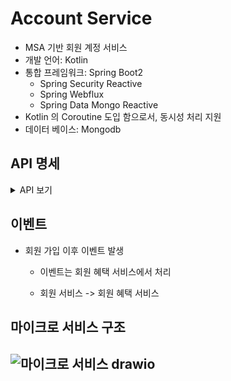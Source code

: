# Account Service
- MSA 기반 회원 계정 서비스
- 개발 언어: Kotlin
- 통합 프레임워크: Spring Boot2
  - Spring Security Reactive
  - Spring Webflux
  - Spring Data Mongo Reactive
- Kotlin 의 Coroutine 도입 함으로서, 동시성 처리 지원
- 데이터 베이스: Mongodb
## API 명세
<details>
  <summary>API 보기</summary>

<!-- Generator: Widdershins v4.0.1 -->

<h1 id="account-api">Account API v1.0.0-edge</h1>

> Scroll down for code samples, example requests and responses. Select a language for code samples from the tabs above or the mobile navigation menu.

Base URLs:

* <a href="{host}">{host}</a>

    * **host** -  Default: api.commerce.io

        * api.commerce.io

        * api.commerce.co.kr

# Authentication

- HTTP Authentication, scheme: bearer 

<h1 id="account-api-shippingaddress">ShippingAddress</h1>

## updateShippingAddress

<a id="opIdupdateShippingAddress"></a>

> Code samples

```http
PUT {host}/account/{customerId}/shipping-addresses/{shippingAddressId} HTTP/1.1

Content-Type: application/json

```

`PUT /account/{customerId}/shipping-addresses/{shippingAddressId}`

*배송지 수정*

배송지 수정

> Body parameter

```json
{
  "name": "string",
  "recipient": "string",
  "primaryPhoneNumber": "string",
  "secondaryPhoneNumber": "string",
  "zipCode": "string",
  "line1": "string",
  "line2": "string",
  "primary": true
}
```

<h3 id="updateshippingaddress-parameters">Parameters</h3>

|Name|In|Type|Required|Description|
|---|---|---|---|---|
|customerId|path|string(uuid)|true|계정 ID|
|shippingAddressId|path|string|true|배송지 ID|
|body|body|[ShippingAddressPayload](#schemashippingaddresspayload)|true|배송지 수정 request body|

<h3 id="updateshippingaddress-responses">Responses</h3>

|Status|Meaning|Description|Schema|
|---|---|---|---|
|204|[No Content](https://tools.ietf.org/html/rfc7231#section-6.3.5)|No Content|None|

<aside class="warning">
To perform this operation, you must be authenticated by means of one of the following methods:
aegis
</aside>

## deleteShippingAddress

<a id="opIddeleteShippingAddress"></a>

> Code samples

```http
DELETE {host}/account/{customerId}/shipping-addresses/{shippingAddressId} HTTP/1.1

```

`DELETE /account/{customerId}/shipping-addresses/{shippingAddressId}`

*배송지 삭제*

배송지 삭제

<h3 id="deleteshippingaddress-parameters">Parameters</h3>

|Name|In|Type|Required|Description|
|---|---|---|---|---|
|customerId|path|string(uuid)|true|계정 ID|
|shippingAddressId|path|string|true|배송지 ID|

<h3 id="deleteshippingaddress-responses">Responses</h3>

|Status|Meaning|Description|Schema|
|---|---|---|---|
|204|[No Content](https://tools.ietf.org/html/rfc7231#section-6.3.5)|No Content|None|

<aside class="warning">
To perform this operation, you must be authenticated by means of one of the following methods:
aegis
</aside>

## getShippingAddresses

<a id="opIdgetShippingAddresses"></a>

> Code samples

```http
GET {host}/account/{customerId}/shipping-addresses HTTP/1.1

Accept: application/json

```

`GET /account/{customerId}/shipping-addresses`

*배송지 목록*

배송지 목록

<h3 id="getshippingaddresses-parameters">Parameters</h3>

|Name|In|Type|Required|Description|
|---|---|---|---|---|
|customerId|path|string(uuid)|true|계정 ID|

> Example responses

> 200 Response

```json
[
  {
    "id": "string",
    "name": "string",
    "recipient": "string",
    "primaryPhoneNumber": "string",
    "secondaryPhoneNumber": "string",
    "zipCode": "string",
    "line1": "string",
    "line2": "string",
    "primary": true
  }
]
```

<h3 id="getshippingaddresses-responses">Responses</h3>

|Status|Meaning|Description|Schema|
|---|---|---|---|
|200|[OK](https://tools.ietf.org/html/rfc7231#section-6.3.1)|OK|Inline|

<h3 id="getshippingaddresses-responseschema">Response Schema</h3>

Status Code **200**

|Name|Type|Required|Restrictions|Description|
|---|---|---|---|---|
|*anonymous*|[[ShippingAddressView](#schemashippingaddressview)]|false|none|[배송지 조회 결과]|
|» id|string|true|none|배송지 ID|
|» name|string|false|none|배송지명|
|» recipient|string|true|none|수령인|
|» primaryPhoneNumber|string|true|none|수령인 연락처|
|» secondaryPhoneNumber|string|false|none|수령인 연락처2|
|» zipCode|string|true|none|우편 번호|
|» line1|string|true|none|배송지 주소|
|» line2|string|false|none|배송지 주소 상세|
|» primary|boolean|true|none|기본 주소지|

<aside class="warning">
To perform this operation, you must be authenticated by means of one of the following methods:
aegis
</aside>

## createShippingAddress

<a id="opIdcreateShippingAddress"></a>

> Code samples

```http
POST {host}/account/{customerId}/shipping-addresses HTTP/1.1

Content-Type: application/json

```

`POST /account/{customerId}/shipping-addresses`

*배송지 생성*

배송지 생성

> Body parameter

```json
{
  "name": "string",
  "recipient": "string",
  "primaryPhoneNumber": "string",
  "secondaryPhoneNumber": "string",
  "zipCode": "string",
  "line1": "string",
  "line2": "string",
  "primary": true
}
```

<h3 id="createshippingaddress-parameters">Parameters</h3>

|Name|In|Type|Required|Description|
|---|---|---|---|---|
|customerId|path|string(uuid)|true|계정 ID|
|body|body|[ShippingAddressPayload](#schemashippingaddresspayload)|true|배송지 생성 request body|

<h3 id="createshippingaddress-responses">Responses</h3>

|Status|Meaning|Description|Schema|
|---|---|---|---|
|201|[Created](https://tools.ietf.org/html/rfc7231#section-6.3.2)|Created|None|

<aside class="warning">
To perform this operation, you must be authenticated by means of one of the following methods:
aegis
</aside>

## getPrimaryShippingAddress

<a id="opIdgetPrimaryShippingAddress"></a>

> Code samples

```http
GET {host}/account/{customerId}/shipping-addresses/primary HTTP/1.1

Accept: application/json

```

`GET /account/{customerId}/shipping-addresses/primary`

*기본 배송지 조회*

기본 배송지 조회

<h3 id="getprimaryshippingaddress-parameters">Parameters</h3>

|Name|In|Type|Required|Description|
|---|---|---|---|---|
|customerId|path|string(uuid)|true|계정 ID|

> Example responses

> 200 Response

```json
{
  "id": "string",
  "name": "string",
  "recipient": "string",
  "primaryPhoneNumber": "string",
  "secondaryPhoneNumber": "string",
  "zipCode": "string",
  "line1": "string",
  "line2": "string",
  "primary": true
}
```

<h3 id="getprimaryshippingaddress-responses">Responses</h3>

|Status|Meaning|Description|Schema|
|---|---|---|---|
|200|[OK](https://tools.ietf.org/html/rfc7231#section-6.3.1)|OK|[ShippingAddressView](#schemashippingaddressview)|

<aside class="warning">
To perform this operation, you must be authenticated by means of one of the following methods:
aegis
</aside>

<h1 id="account-api-account">Account</h1>

## updateProfilePhoneNumber

<a id="opIdupdateProfilePhoneNumber"></a>

> Code samples

```http
PUT {host}/account/profile/{customerId}/phone-number HTTP/1.1

Content-Type: application/json

```

`PUT /account/profile/{customerId}/phone-number`

*마이페이지 휴대폰 번호 수정*

마이페이지 휴대폰 번호 수정

> Body parameter

```json
{
  "phoneNumber": "string"
}
```

<h3 id="updateprofilephonenumber-parameters">Parameters</h3>

|Name|In|Type|Required|Description|
|---|---|---|---|---|
|customerId|path|string(uuid)|true|고객 ID|
|body|body|[UpdatePhoneNumberPayload](#schemaupdatephonenumberpayload)|true|휴대폰 번호 수정 request body|

<h3 id="updateprofilephonenumber-responses">Responses</h3>

|Status|Meaning|Description|Schema|
|---|---|---|---|
|204|[No Content](https://tools.ietf.org/html/rfc7231#section-6.3.5)|No Content|None|

<aside class="warning">
To perform this operation, you must be authenticated by means of one of the following methods:
aegis
</aside>

## updateProfilePassword

<a id="opIdupdateProfilePassword"></a>

> Code samples

```http
PUT {host}/account/profile/{customerId}/password HTTP/1.1

Content-Type: application/json

```

`PUT /account/profile/{customerId}/password`

*마이페이지 비밀번호 재설정*

마이페이지 비밀번호 재설정

> Body parameter

```json
{
  "phoneNumber": "string",
  "password": "string"
}
```

<h3 id="updateprofilepassword-parameters">Parameters</h3>

|Name|In|Type|Required|Description|
|---|---|---|---|---|
|customerId|path|string(uuid)|true|고객 ID|
|body|body|[UpdatePasswordPayload](#schemaupdatepasswordpayload)|true|비밀번호 재설정 필드|

<h3 id="updateprofilepassword-responses">Responses</h3>

|Status|Meaning|Description|Schema|
|---|---|---|---|
|204|[No Content](https://tools.ietf.org/html/rfc7231#section-6.3.5)|No Content|None|

<aside class="warning">
To perform this operation, you must be authenticated by means of one of the following methods:
aegis
</aside>

## updateProfileName

<a id="opIdupdateProfileName"></a>

> Code samples

```http
PUT {host}/account/profile/{customerId}/name HTTP/1.1

Content-Type: application/json

```

`PUT /account/profile/{customerId}/name`

*마이페이지 이름 수정*

마이페이지 이름 수정

> Body parameter

```json
{
  "name": "string"
}
```

<h3 id="updateprofilename-parameters">Parameters</h3>

|Name|In|Type|Required|Description|
|---|---|---|---|---|
|customerId|path|string(uuid)|true|고객 ID|
|body|body|[UpdateNamePayload](#schemaupdatenamepayload)|true|이름 수정 필드 데이터|

<h3 id="updateprofilename-responses">Responses</h3>

|Status|Meaning|Description|Schema|
|---|---|---|---|
|204|[No Content](https://tools.ietf.org/html/rfc7231#section-6.3.5)|No Content|None|

<aside class="warning">
To perform this operation, you must be authenticated by means of one of the following methods:
aegis
</aside>

## updateProfileImage

<a id="opIdupdateProfileImage"></a>

> Code samples

```http
PUT {host}/account/profile/{customerId}/image HTTP/1.1

Content-Type: application/json

```

`PUT /account/profile/{customerId}/image`

*마이페이지 이미지 경로 수정*

마이페이지 이미지 경로 수정

> Body parameter

```json
{
  "image": "string"
}
```

<h3 id="updateprofileimage-parameters">Parameters</h3>

|Name|In|Type|Required|Description|
|---|---|---|---|---|
|customerId|path|string(uuid)|true|고객 ID|
|body|body|[UpdateProfileImagePayload](#schemaupdateprofileimagepayload)|true|이미지 경로|

<h3 id="updateprofileimage-responses">Responses</h3>

|Status|Meaning|Description|Schema|
|---|---|---|---|
|204|[No Content](https://tools.ietf.org/html/rfc7231#section-6.3.5)|No Content|None|

<aside class="warning">
To perform this operation, you must be authenticated by means of one of the following methods:
aegis
</aside>

## updateProfileEmail

<a id="opIdupdateProfileEmail"></a>

> Code samples

```http
PUT {host}/account/profile/{customerId}/email HTTP/1.1

Content-Type: application/json

```

`PUT /account/profile/{customerId}/email`

*마이페이지 이메일 수정*

마이페이지 이메일 수정

> Body parameter

```json
{
  "email": "string"
}
```

<h3 id="updateprofileemail-parameters">Parameters</h3>

|Name|In|Type|Required|Description|
|---|---|---|---|---|
|customerId|path|string(uuid)|true|고객 ID|
|body|body|[UpdateEmailPayload](#schemaupdateemailpayload)|true|이메일 수정 request body|

<h3 id="updateprofileemail-responses">Responses</h3>

|Status|Meaning|Description|Schema|
|---|---|---|---|
|204|[No Content](https://tools.ietf.org/html/rfc7231#section-6.3.5)|No Content|None|

<aside class="warning">
To perform this operation, you must be authenticated by means of one of the following methods:
aegis
</aside>

## updateProfileBirthday

<a id="opIdupdateProfileBirthday"></a>

> Code samples

```http
PUT {host}/account/profile/{customerId}/birthday HTTP/1.1

Content-Type: application/json

```

`PUT /account/profile/{customerId}/birthday`

*마이페이지 생일 수정*

마이페이지 생일 수정

> Body parameter

```json
{
  "birthday": "string"
}
```

<h3 id="updateprofilebirthday-parameters">Parameters</h3>

|Name|In|Type|Required|Description|
|---|---|---|---|---|
|customerId|path|string(uuid)|true|고객 ID|
|body|body|[UpdateBirthdayPayload](#schemaupdatebirthdaypayload)|true|생일 수정 필드 데이터|

<h3 id="updateprofilebirthday-responses">Responses</h3>

|Status|Meaning|Description|Schema|
|---|---|---|---|
|204|[No Content](https://tools.ietf.org/html/rfc7231#section-6.3.5)|No Content|None|

<aside class="warning">
To perform this operation, you must be authenticated by means of one of the following methods:
aegis
</aside>

## updateProfileAgreement

<a id="opIdupdateProfileAgreement"></a>

> Code samples

```http
PUT {host}/account/profile/{customerId}/agreement HTTP/1.1

Content-Type: application/json

```

`PUT /account/profile/{customerId}/agreement`

*마이페이지 마케팅 동의 항목 수정*

마이페이지 마케팅 동의 항목 수정

> Body parameter

```json
{
  "type": "email",
  "active": true
}
```

<h3 id="updateprofileagreement-parameters">Parameters</h3>

|Name|In|Type|Required|Description|
|---|---|---|---|---|
|customerId|path|string(uuid)|true|고객 ID|
|body|body|[UpdateAgreementPayload](#schemaupdateagreementpayload)|true|동의 항목 필드|

<h3 id="updateprofileagreement-responses">Responses</h3>

|Status|Meaning|Description|Schema|
|---|---|---|---|
|204|[No Content](https://tools.ietf.org/html/rfc7231#section-6.3.5)|No Content|None|

<aside class="warning">
To perform this operation, you must be authenticated by means of one of the following methods:
aegis
</aside>

## legacyActivation

<a id="opIdlegacyActivation"></a>

> Code samples

```http
PUT {host}/account/legacy/activation/{customerId} HTTP/1.1

Content-Type: application/json

```

`PUT /account/legacy/activation/{customerId}`

*v1 회원 계정 로그인 이후 프로필 업데이트*

v1 회원 계정 로그인 이후 프로필 업데이트

> Body parameter

```json
{
  "email": "string",
  "name": "string",
  "phoneNumber": "string",
  "password": "string",
  "agreement": {
    "email": true,
    "sms": true,
    "serviceTerm": true,
    "privacyTerm": true
  }
}
```

<h3 id="legacyactivation-parameters">Parameters</h3>

|Name|In|Type|Required|Description|
|---|---|---|---|---|
|customerId|path|string(uuid)|true|회원 고유 번호|
|body|body|[LegacyActivateProfilePayload](#schemalegacyactivateprofilepayload)|true|프로필 업데이트 필드|

<h3 id="legacyactivation-responses">Responses</h3>

|Status|Meaning|Description|Schema|
|---|---|---|---|
|204|[No Content](https://tools.ietf.org/html/rfc7231#section-6.3.5)|No Content|None|

<aside class="warning">
To perform this operation, you must be authenticated by means of one of the following methods:
aegis
</aside>

## activation

<a id="opIdactivation"></a>

> Code samples

```http
PUT {host}/account/activation/{customerId} HTTP/1.1

Content-Type: application/json

```

`PUT /account/activation/{customerId}`

*로그인 이후 프로필 업데이트*

로그인 이후 프로필 업데이트

> Body parameter

```json
{
  "email": "string",
  "name": "string",
  "phoneNumber": "string",
  "agreement": {
    "email": true,
    "sms": true,
    "serviceTerm": true,
    "privacyTerm": true
  }
}
```

<h3 id="activation-parameters">Parameters</h3>

|Name|In|Type|Required|Description|
|---|---|---|---|---|
|customerId|path|string(uuid)|true|계정 ID|
|body|body|[ActivateProfilePayload](#schemaactivateprofilepayload)|true|프로필 업데이트 request body|

<h3 id="activation-responses">Responses</h3>

|Status|Meaning|Description|Schema|
|---|---|---|---|
|204|[No Content](https://tools.ietf.org/html/rfc7231#section-6.3.5)|No Content|None|

<aside class="warning">
To perform this operation, you must be authenticated by means of one of the following methods:
aegis
</aside>

## validation

<a id="opIdvalidation"></a>

> Code samples

```http
POST {host}/account/validation HTTP/1.1

Content-Type: application/json

```

`POST /account/validation`

*회원 정보 유효성 검사*

회원 정보 유효성 검사

> Body parameter

```json
{
  "email": "string",
  "password": "string",
  "name": "string",
  "phoneNumber": "string",
  "agreement": {
    "serviceTerm": true,
    "privacyTerm": true
  }
}
```

<h3 id="validation-parameters">Parameters</h3>

|Name|In|Type|Required|Description|
|---|---|---|---|---|
|body|body|[AccountValidationPayload](#schemaaccountvalidationpayload)|true|질의 필드|

<h3 id="validation-responses">Responses</h3>

|Status|Meaning|Description|Schema|
|---|---|---|---|
|204|[No Content](https://tools.ietf.org/html/rfc7231#section-6.3.5)|No Content|None|

<aside class="success">
This operation does not require authentication
</aside>

## updatePasswordVerify

<a id="opIdupdatePasswordVerify"></a>

> Code samples

```http
POST {host}/account/update-password/verify/sms HTTP/1.1

Content-Type: application/json
Accept: application/json

```

`POST /account/update-password/verify/sms`

*마이페이지 비밀번호 재설정 휴대폰 번호 인증*

마이페이지 비밀번호 재설정 휴대폰 번호 인증

> Body parameter

```json
{
  "key": "string",
  "code": "string"
}
```

<h3 id="updatepasswordverify-parameters">Parameters</h3>

|Name|In|Type|Required|Description|
|---|---|---|---|---|
|body|body|[VerificationPayload](#schemaverificationpayload)|true|인증 필드 데이터|

> Example responses

> 201 Response

```json
{
  "expiredIn": 0,
  "expiredAt": 0
}
```

<h3 id="updatepasswordverify-responses">Responses</h3>

|Status|Meaning|Description|Schema|
|---|---|---|---|
|201|[Created](https://tools.ietf.org/html/rfc7231#section-6.3.2)|Created|[VerificationView](#schemaverificationview)|
|204|[No Content](https://tools.ietf.org/html/rfc7231#section-6.3.5)|No Content|Inline|

<h3 id="updatepasswordverify-responseschema">Response Schema</h3>

<aside class="warning">
To perform this operation, you must be authenticated by means of one of the following methods:
aegis
</aside>

## resetPasswordVerify

<a id="opIdresetPasswordVerify"></a>

> Code samples

```http
POST {host}/account/reset-password/verify/email HTTP/1.1

Content-Type: application/json
Accept: application/json

```

`POST /account/reset-password/verify/email`

*비밀번호 초기화 이메일 인증*

비밀번호 초기화 이메일 인증

> Body parameter

```json
{
  "key": "string",
  "code": "string"
}
```

<h3 id="resetpasswordverify-parameters">Parameters</h3>

|Name|In|Type|Required|Description|
|---|---|---|---|---|
|body|body|[VerificationPayload](#schemaverificationpayload)|true|인증 필드 데이터|

> Example responses

> 201 Response

```json
{
  "expiredIn": 0,
  "expiredAt": 0
}
```

<h3 id="resetpasswordverify-responses">Responses</h3>

|Status|Meaning|Description|Schema|
|---|---|---|---|
|201|[Created](https://tools.ietf.org/html/rfc7231#section-6.3.2)|Created|[VerificationView](#schemaverificationview)|
|204|[No Content](https://tools.ietf.org/html/rfc7231#section-6.3.5)|No Content|Inline|

<h3 id="resetpasswordverify-responseschema">Response Schema</h3>

<aside class="success">
This operation does not require authentication
</aside>

## resetPassword

<a id="opIdresetPassword"></a>

> Code samples

```http
POST {host}/account/reset-password HTTP/1.1

Content-Type: application/json

```

`POST /account/reset-password`

*비밀번호 초기화*

비밀번호 초기화

> Body parameter

```json
{
  "email": "string",
  "password": "string"
}
```

<h3 id="resetpassword-parameters">Parameters</h3>

|Name|In|Type|Required|Description|
|---|---|---|---|---|
|body|body|[ResetPasswordPayload](#schemaresetpasswordpayload)|true|비밀번호 초기화 필드 데이터|

<h3 id="resetpassword-responses">Responses</h3>

|Status|Meaning|Description|Schema|
|---|---|---|---|
|204|[No Content](https://tools.ietf.org/html/rfc7231#section-6.3.5)|No Content|None|

<aside class="success">
This operation does not require authentication
</aside>

## registerVerify

<a id="opIdregisterVerify"></a>

> Code samples

```http
POST {host}/account/register/verify/{type} HTTP/1.1

Content-Type: application/json
Accept: application/json

```

`POST /account/register/verify/{type}`

*회원 가입시 이메일/sms 인증*

회원 가입시 이메일/sms 인증

> Body parameter

```json
{
  "key": "string",
  "code": "string"
}
```

<h3 id="registerverify-parameters">Parameters</h3>

|Name|In|Type|Required|Description|
|---|---|---|---|---|
|type|path|string|true|인증 수단 (email/sms)|
|body|body|[VerificationPayload](#schemaverificationpayload)|true|인증 필드 데이터|

> Example responses

> 201 Response

```json
{
  "expiredIn": 0,
  "expiredAt": 0
}
```

<h3 id="registerverify-responses">Responses</h3>

|Status|Meaning|Description|Schema|
|---|---|---|---|
|201|[Created](https://tools.ietf.org/html/rfc7231#section-6.3.2)|Created|[VerificationView](#schemaverificationview)|
|204|[No Content](https://tools.ietf.org/html/rfc7231#section-6.3.5)|No Content|Inline|

<h3 id="registerverify-responseschema">Response Schema</h3>

<aside class="success">
This operation does not require authentication
</aside>

## register

<a id="opIdregister"></a>

> Code samples

```http
POST {host}/account/register HTTP/1.1

Content-Type: application/json

```

`POST /account/register`

*이메일 회원 가입*

이메일 회원 가입

> Body parameter

```json
{
  "email": "string",
  "password": "string",
  "name": "string",
  "phoneNumber": "string",
  "agreement": {
    "email": true,
    "sms": true,
    "serviceTerm": true,
    "privacyTerm": true
  }
}
```

<h3 id="register-parameters">Parameters</h3>

|Name|In|Type|Required|Description|
|---|---|---|---|---|
|body|body|[RegisterPayload](#schemaregisterpayload)|true|회원가입 필드 데이터|

<h3 id="register-responses">Responses</h3>

|Status|Meaning|Description|Schema|
|---|---|---|---|
|201|[Created](https://tools.ietf.org/html/rfc7231#section-6.3.2)|Created|None|

<aside class="success">
This operation does not require authentication
</aside>

## profileVerify

<a id="opIdprofileVerify"></a>

> Code samples

```http
POST {host}/account/profile/verify/{type} HTTP/1.1

Content-Type: application/json
Accept: application/json

```

`POST /account/profile/verify/{type}`

*마이페이지 수정 이메일/휴대폰 번호 인증*

마이페이지 수정 이메일/휴대폰 번호 인증

> Body parameter

```json
{
  "key": "string",
  "code": "string"
}
```

<h3 id="profileverify-parameters">Parameters</h3>

|Name|In|Type|Required|Description|
|---|---|---|---|---|
|type|path|string|true|인증 수단 (email/sms)|
|body|body|[VerificationPayload](#schemaverificationpayload)|true|인증 필드 데이터|

> Example responses

> 201 Response

```json
{
  "expiredIn": 0,
  "expiredAt": 0
}
```

<h3 id="profileverify-responses">Responses</h3>

|Status|Meaning|Description|Schema|
|---|---|---|---|
|201|[Created](https://tools.ietf.org/html/rfc7231#section-6.3.2)|Created|[VerificationView](#schemaverificationview)|
|204|[No Content](https://tools.ietf.org/html/rfc7231#section-6.3.5)|No Content|Inline|

<h3 id="profileverify-responseschema">Response Schema</h3>

<aside class="warning">
To perform this operation, you must be authenticated by means of one of the following methods:
aegis
</aside>

## legacyLogin

<a id="opIdlegacyLogin"></a>

> Code samples

```http
POST {host}/account/legacy/migrate HTTP/1.1

Content-Type: application/json

```

`POST /account/legacy/migrate`

*v1 회원 계정 이관*

v1 회원 계정 이관
 400 에러는 클라이언트에서 별도 처리하지 않는다.

> Body parameter

```json
{
  "email": "string",
  "password": "string"
}
```

<h3 id="legacylogin-parameters">Parameters</h3>

|Name|In|Type|Required|Description|
|---|---|---|---|---|
|body|body|[LegacyAccountLoginPayload](#schemalegacyaccountloginpayload)|true|v1 계정 로그인 요청 정보|

<h3 id="legacylogin-responses">Responses</h3>

|Status|Meaning|Description|Schema|
|---|---|---|---|
|204|[No Content](https://tools.ietf.org/html/rfc7231#section-6.3.5)|No Content|None|

<aside class="success">
This operation does not require authentication
</aside>

## activationVerify

<a id="opIdactivationVerify"></a>

> Code samples

```http
POST {host}/account/activation/verify/{type} HTTP/1.1

Content-Type: application/json
Accept: application/json

```

`POST /account/activation/verify/{type}`

*로그인 이후 프로필 업데이트 이메일/휴대폰 번호 인증*

로그인 이후 프로필 업데이트 이메일/SMS 번호 인증

> Body parameter

```json
{
  "key": "string",
  "code": "string"
}
```

<h3 id="activationverify-parameters">Parameters</h3>

|Name|In|Type|Required|Description|
|---|---|---|---|---|
|type|path|string|true|인증 수단 (email/sms)|
|body|body|[VerificationPayload](#schemaverificationpayload)|true|인증 필드 데이터|

> Example responses

> 201 Response

```json
{
  "expiredIn": 0,
  "expiredAt": 0
}
```

<h3 id="activationverify-responses">Responses</h3>

|Status|Meaning|Description|Schema|
|---|---|---|---|
|201|[Created](https://tools.ietf.org/html/rfc7231#section-6.3.2)|Created|[VerificationView](#schemaverificationview)|
|204|[No Content](https://tools.ietf.org/html/rfc7231#section-6.3.5)|No Content|Inline|

<h3 id="activationverify-responseschema">Response Schema</h3>

<aside class="warning">
To perform this operation, you must be authenticated by means of one of the following methods:
aegis
</aside>

## profile

<a id="opIdprofile"></a>

> Code samples

```http
GET {host}/account/profile/{customerId} HTTP/1.1

Accept: application/json

```

`GET /account/profile/{customerId}`

*프로필 조회*

프로필 조회

<h3 id="profile-parameters">Parameters</h3>

|Name|In|Type|Required|Description|
|---|---|---|---|---|
|customerId|path|string(uuid)|true|고객 번호|

> Example responses

> 200 Response

```json
{
  "email": "string",
  "name": "string",
  "phoneNumber": "string",
  "birthday": "2019-08-24",
  "smsAgreed": true,
  "emailAgreed": true,
  "agreement": {
    "sms": true,
    "email": true
  },
  "identityProviders": [
    "naver"
  ],
  "shippingAddresses": [
    {
      "id": "string",
      "name": "string",
      "recipient": "string",
      "primaryPhoneNumber": "string",
      "secondaryPhoneNumber": "string",
      "zipCode": "string",
      "line1": "string",
      "line2": "string",
      "primary": true
    }
  ]
}
```

<h3 id="profile-responses">Responses</h3>

|Status|Meaning|Description|Schema|
|---|---|---|---|
|200|[OK](https://tools.ietf.org/html/rfc7231#section-6.3.1)|OK|[ProfileView](#schemaprofileview)|

<aside class="warning">
To perform this operation, you must be authenticated by means of one of the following methods:
aegis
</aside>

<h1 id="account-api-admin">Admin</h1>

## disableAccount

<a id="opIddisableAccount"></a>

> Code samples

```http
POST {host}/admin/account/{customerId}/disable HTTP/1.1

```

`POST /admin/account/{customerId}/disable`

*관리자 권한 회원 비활성화*

관리자 권한 회원 비활성화

<h3 id="disableaccount-parameters">Parameters</h3>

|Name|In|Type|Required|Description|
|---|---|---|---|---|
|customerId|path|string|true|none|

<h3 id="disableaccount-responses">Responses</h3>

|Status|Meaning|Description|Schema|
|---|---|---|---|
|204|[No Content](https://tools.ietf.org/html/rfc7231#section-6.3.5)|No Content|None|

<aside class="warning">
To perform this operation, you must be authenticated by means of one of the following methods:
aegis
</aside>

## searchProfiles

<a id="opIdsearchProfiles"></a>

> Code samples

```http
GET {host}/admin/account/profiles/search?query=string HTTP/1.1

Accept: application/json

```

`GET /admin/account/profiles/search`

*관리자 프로필 통합 검색*

주어진 키워드로 프로필을 검색합니다.

<h3 id="searchprofiles-parameters">Parameters</h3>

|Name|In|Type|Required|Description|
|---|---|---|---|---|
|query|query|string|true|none|
|page|query|integer(int32)|false|none|

> Example responses

> 200 Response

```json
[
  {
    "id": "string",
    "customerId": "string",
    "enabled": true,
    "email": "string",
    "emailVerified": true,
    "name": "string",
    "phoneNumber": "string",
    "phoneNumberVerified": true,
    "identityProviders": [
      "naver"
    ],
    "birthday": "2019-08-24",
    "agreement": {
      "email": true,
      "sms": true,
      "serviceTerm": true,
      "privacyTerm": true
    },
    "orderCount": 0,
    "createdAt": "2019-08-24T14:15:22Z",
    "updatedAt": "2019-08-24T14:15:22Z"
  }
]
```

<h3 id="searchprofiles-responses">Responses</h3>

|Status|Meaning|Description|Schema|
|---|---|---|---|
|200|[OK](https://tools.ietf.org/html/rfc7231#section-6.3.1)|OK|Inline|

<h3 id="searchprofiles-responseschema">Response Schema</h3>

Status Code **200**

|Name|Type|Required|Restrictions|Description|
|---|---|---|---|---|
|*anonymous*|[[Profile](#schemaprofile)]|false|none|[회원 프로필]|
|» id|string|false|none|프로필 ID|
|» customerId|string|true|none|고객 ID|
|» enabled|boolean|true|none|활성화 여부|
|» email|string|true|none|이메일|
|» emailVerified|boolean|true|none|이메일 인증 여부|
|» name|string|true|none|이름|
|» phoneNumber|string|true|none|휴대폰 번호|
|» phoneNumberVerified|boolean|true|none|휴대폰 번호 인증여부|
|» identityProviders|[string]|false|none|소셜 연동 리스트|
|» birthday|string(date)|false|none|생년 월일|
|» agreement|[Agreement](#schemaagreement)|true|none|동의 항목|
|»» email|boolean|true|none|이메일 수신 동의|
|»» sms|boolean|true|none|sms 수신 동의|
|»» serviceTerm|boolean|true|none|서비스 이용 약관 동의|
|»» privacyTerm|boolean|true|none|개인정보 수집 및 동의|
|» orderCount|integer(int32)|true|none|마감일 기준 주문 건수|
|» createdAt|string(date-time)|false|none|프로필 생성일|
|» updatedAt|string(date-time)|false|none|프로필 수정일|

<aside class="warning">
To perform this operation, you must be authenticated by means of one of the following methods:
aegis
</aside>

## allFilteredProfiles

<a id="opIdallFilteredProfiles"></a>

> Code samples

```http
GET {host}/admin/account/profiles HTTP/1.1

Accept: application/json

```

`GET /admin/account/profiles`

*관리자 전체 프로필 조회*

필터 기반 프로필 리스트을 조회합니다.

<h3 id="allfilteredprofiles-parameters">Parameters</h3>

|Name|In|Type|Required|Description|
|---|---|---|---|---|
|createdAtRange|query|array[string]|false|회원 생성일 기간|
|identityProviders|query|array[string]|false|소셜 리스트|
|agreement.email|query|boolean|false|이메일 수신 동의|
|agreement.sms|query|boolean|false|SMS 수신 동의|
|enabled|query|boolean|false|계정 활성화 여부|
|page|query|integer(int32)|false|none|

#### Enumerated Values

|Parameter|Value|
|---|---|
|identityProviders|naver|
|identityProviders|kakao|
|identityProviders|facebook|

> Example responses

> 200 Response

```json
{
  "content": [
    {
      "id": "string",
      "customerId": "string",
      "enabled": true,
      "email": "string",
      "emailVerified": true,
      "name": "string",
      "phoneNumber": "string",
      "phoneNumberVerified": true,
      "identityProviders": [
        "naver"
      ],
      "birthday": "2019-08-24",
      "agreement": {
        "email": true,
        "sms": true,
        "serviceTerm": true,
        "privacyTerm": true
      },
      "orderCount": 0,
      "createdAt": "2019-08-24T14:15:22Z",
      "updatedAt": "2019-08-24T14:15:22Z"
    }
  ],
  "page": {
    "totalPages": 0,
    "totalElements": 0,
    "last": true,
    "size": 0,
    "number": 0,
    "first": true
  }
}
```

<h3 id="allfilteredprofiles-responses">Responses</h3>

|Status|Meaning|Description|Schema|
|---|---|---|---|
|200|[OK](https://tools.ietf.org/html/rfc7231#section-6.3.1)|OK|[PagedViewProfile](#schemapagedviewprofile)|

<aside class="warning">
To perform this operation, you must be authenticated by means of one of the following methods:
aegis
</aside>

# Schemas

<h2 id="tocS_ShippingAddressPayload">ShippingAddressPayload</h2>
<!-- backwards compatibility -->
<a id="schemashippingaddresspayload"></a>
<a id="schema_ShippingAddressPayload"></a>
<a id="tocSshippingaddresspayload"></a>
<a id="tocsshippingaddresspayload"></a>

```json
{
  "name": "string",
  "recipient": "string",
  "primaryPhoneNumber": "string",
  "secondaryPhoneNumber": "string",
  "zipCode": "string",
  "line1": "string",
  "line2": "string",
  "primary": true
}

```

배송지 추가/수정

### Properties

|Name|Type|Required|Restrictions|Description|
|---|---|---|---|---|
|name|string|false|none|배송지명|
|recipient|string|true|none|수령인|
|primaryPhoneNumber|string|true|none|휴대폰 번호|
|secondaryPhoneNumber|string|false|none|연락처|
|zipCode|string|true|none|우편 번호|
|line1|string|true|none|배송지 주소|
|line2|string|false|none|배송지 주소 상세|
|primary|boolean|true|none|기본 주소지|

<h2 id="tocS_UpdatePhoneNumberPayload">UpdatePhoneNumberPayload</h2>
<!-- backwards compatibility -->
<a id="schemaupdatephonenumberpayload"></a>
<a id="schema_UpdatePhoneNumberPayload"></a>
<a id="tocSupdatephonenumberpayload"></a>
<a id="tocsupdatephonenumberpayload"></a>

```json
{
  "phoneNumber": "string"
}

```

휴대폰 번호 수정

### Properties

|Name|Type|Required|Restrictions|Description|
|---|---|---|---|---|
|phoneNumber|string|true|none|휴대폰 번호|

<h2 id="tocS_UpdatePasswordPayload">UpdatePasswordPayload</h2>
<!-- backwards compatibility -->
<a id="schemaupdatepasswordpayload"></a>
<a id="schema_UpdatePasswordPayload"></a>
<a id="tocSupdatepasswordpayload"></a>
<a id="tocsupdatepasswordpayload"></a>

```json
{
  "phoneNumber": "string",
  "password": "string"
}

```

비밀번호 재설정

### Properties

|Name|Type|Required|Restrictions|Description|
|---|---|---|---|---|
|phoneNumber|string|true|none|휴대폰 번호|
|password|string|true|none|비밀번호|

<h2 id="tocS_UpdateNamePayload">UpdateNamePayload</h2>
<!-- backwards compatibility -->
<a id="schemaupdatenamepayload"></a>
<a id="schema_UpdateNamePayload"></a>
<a id="tocSupdatenamepayload"></a>
<a id="tocsupdatenamepayload"></a>

```json
{
  "name": "string"
}

```

이름 수정

### Properties

|Name|Type|Required|Restrictions|Description|
|---|---|---|---|---|
|name|string|true|none|이름|

<h2 id="tocS_UpdateProfileImagePayload">UpdateProfileImagePayload</h2>
<!-- backwards compatibility -->
<a id="schemaupdateprofileimagepayload"></a>
<a id="schema_UpdateProfileImagePayload"></a>
<a id="tocSupdateprofileimagepayload"></a>
<a id="tocsupdateprofileimagepayload"></a>

```json
{
  "image": "string"
}

```

프로필 이미지 Bucket 경로 수정

### Properties

|Name|Type|Required|Restrictions|Description|
|---|---|---|---|---|
|image|string|true|none|프로필 이미지 Bucket 경로|

<h2 id="tocS_UpdateEmailPayload">UpdateEmailPayload</h2>
<!-- backwards compatibility -->
<a id="schemaupdateemailpayload"></a>
<a id="schema_UpdateEmailPayload"></a>
<a id="tocSupdateemailpayload"></a>
<a id="tocsupdateemailpayload"></a>

```json
{
  "email": "string"
}

```

이메일 수정

### Properties

|Name|Type|Required|Restrictions|Description|
|---|---|---|---|---|
|email|string|true|none|이메일|

<h2 id="tocS_UpdateBirthdayPayload">UpdateBirthdayPayload</h2>
<!-- backwards compatibility -->
<a id="schemaupdatebirthdaypayload"></a>
<a id="schema_UpdateBirthdayPayload"></a>
<a id="tocSupdatebirthdaypayload"></a>
<a id="tocsupdatebirthdaypayload"></a>

```json
{
  "birthday": "string"
}

```

생일 수정

### Properties

|Name|Type|Required|Restrictions|Description|
|---|---|---|---|---|
|birthday|string|true|none|생년월일|

<h2 id="tocS_UpdateAgreementPayload">UpdateAgreementPayload</h2>
<!-- backwards compatibility -->
<a id="schemaupdateagreementpayload"></a>
<a id="schema_UpdateAgreementPayload"></a>
<a id="tocSupdateagreementpayload"></a>
<a id="tocsupdateagreementpayload"></a>

```json
{
  "type": "email",
  "active": true
}

```

동의 항목 수정 필드 데이터

### Properties

|Name|Type|Required|Restrictions|Description|
|---|---|---|---|---|
|type|string|true|none|동의 항목 구분|
|active|boolean|true|none|활성화 여부|

#### Enumerated Values

|Property|Value|
|---|---|
|type|email|
|type|sms|

<h2 id="tocS_AgreementPayload">AgreementPayload</h2>
<!-- backwards compatibility -->
<a id="schemaagreementpayload"></a>
<a id="schema_AgreementPayload"></a>
<a id="tocSagreementpayload"></a>
<a id="tocsagreementpayload"></a>

```json
{
  "email": true,
  "sms": true,
  "serviceTerm": true,
  "privacyTerm": true
}

```

회원 가입, 로그인 이후 프로필 업데이트 동의 항목

### Properties

|Name|Type|Required|Restrictions|Description|
|---|---|---|---|---|
|email|boolean|true|none|이메일 수신 동의|
|sms|boolean|true|none|sms 수신 동의|
|serviceTerm|boolean|true|none|서비스 이용 약관 동의|
|privacyTerm|boolean|true|none|개인정보 수집 및 동의|

<h2 id="tocS_LegacyActivateProfilePayload">LegacyActivateProfilePayload</h2>
<!-- backwards compatibility -->
<a id="schemalegacyactivateprofilepayload"></a>
<a id="schema_LegacyActivateProfilePayload"></a>
<a id="tocSlegacyactivateprofilepayload"></a>
<a id="tocslegacyactivateprofilepayload"></a>

```json
{
  "email": "string",
  "name": "string",
  "phoneNumber": "string",
  "password": "string",
  "agreement": {
    "email": true,
    "sms": true,
    "serviceTerm": true,
    "privacyTerm": true
  }
}

```

v1 회원 계정 로그인 이후 프로필 업데이트

### Properties

|Name|Type|Required|Restrictions|Description|
|---|---|---|---|---|
|email|string|true|none|이메일|
|name|string|true|none|이름|
|phoneNumber|string|true|none|휴대폰 번호|
|password|string|true|none|비밀 번호|
|agreement|[AgreementPayload](#schemaagreementpayload)|true|none|회원 가입, 로그인 이후 프로필 업데이트 동의 항목|

<h2 id="tocS_ActivateProfilePayload">ActivateProfilePayload</h2>
<!-- backwards compatibility -->
<a id="schemaactivateprofilepayload"></a>
<a id="schema_ActivateProfilePayload"></a>
<a id="tocSactivateprofilepayload"></a>
<a id="tocsactivateprofilepayload"></a>

```json
{
  "email": "string",
  "name": "string",
  "phoneNumber": "string",
  "agreement": {
    "email": true,
    "sms": true,
    "serviceTerm": true,
    "privacyTerm": true
  }
}

```

로그인 이후 프로필 업데이트

### Properties

|Name|Type|Required|Restrictions|Description|
|---|---|---|---|---|
|email|string|true|none|이메일|
|name|string|true|none|이름|
|phoneNumber|string|true|none|휴대폰 번호|
|agreement|[AgreementPayload](#schemaagreementpayload)|true|none|회원 가입, 로그인 이후 프로필 업데이트 동의 항목|

<h2 id="tocS_AccountValidationPayload">AccountValidationPayload</h2>
<!-- backwards compatibility -->
<a id="schemaaccountvalidationpayload"></a>
<a id="schema_AccountValidationPayload"></a>
<a id="tocSaccountvalidationpayload"></a>
<a id="tocsaccountvalidationpayload"></a>

```json
{
  "email": "string",
  "password": "string",
  "name": "string",
  "phoneNumber": "string",
  "agreement": {
    "serviceTerm": true,
    "privacyTerm": true
  }
}

```

회원 정보 유효성 질의 필드

### Properties

|Name|Type|Required|Restrictions|Description|
|---|---|---|---|---|
|email|string|false|none|이메일|
|password|string|false|none|패스워드|
|name|string|false|none|이름|
|phoneNumber|string|false|none|휴대폰 번호|
|agreement|[AgreementValidationPayload](#schemaagreementvalidationpayload)|false|none|회원 가입, 로그인 이후 프로필 업데이트 동의 항목|

<h2 id="tocS_AgreementValidationPayload">AgreementValidationPayload</h2>
<!-- backwards compatibility -->
<a id="schemaagreementvalidationpayload"></a>
<a id="schema_AgreementValidationPayload"></a>
<a id="tocSagreementvalidationpayload"></a>
<a id="tocsagreementvalidationpayload"></a>

```json
{
  "serviceTerm": true,
  "privacyTerm": true
}

```

회원 가입, 로그인 이후 프로필 업데이트 동의 항목

### Properties

|Name|Type|Required|Restrictions|Description|
|---|---|---|---|---|
|serviceTerm|boolean|false|none|서비스 이용 약관 동의|
|privacyTerm|boolean|false|none|개인정보 수집 및 동의|

<h2 id="tocS_VerificationView">VerificationView</h2>
<!-- backwards compatibility -->
<a id="schemaverificationview"></a>
<a id="schema_VerificationView"></a>
<a id="tocSverificationview"></a>
<a id="tocsverificationview"></a>

```json
{
  "expiredIn": 0,
  "expiredAt": 0
}

```

인증 요청 결과

### Properties

|Name|Type|Required|Restrictions|Description|
|---|---|---|---|---|
|expiredIn|integer(int32)|true|none|유효 시간(s)|
|expiredAt|integer(int64)|true|none|만료 시간 timestamp|

<h2 id="tocS_VerificationPayload">VerificationPayload</h2>
<!-- backwards compatibility -->
<a id="schemaverificationpayload"></a>
<a id="schema_VerificationPayload"></a>
<a id="tocSverificationpayload"></a>
<a id="tocsverificationpayload"></a>

```json
{
  "key": "string",
  "code": "string"
}

```

인증 요청/검증

### Properties

|Name|Type|Required|Restrictions|Description|
|---|---|---|---|---|
|key|string|true|none|인증 수단 (이메일/sms)|
|code|string|false|none|인증 코드|

<h2 id="tocS_ResetPasswordPayload">ResetPasswordPayload</h2>
<!-- backwards compatibility -->
<a id="schemaresetpasswordpayload"></a>
<a id="schema_ResetPasswordPayload"></a>
<a id="tocSresetpasswordpayload"></a>
<a id="tocsresetpasswordpayload"></a>

```json
{
  "email": "string",
  "password": "string"
}

```

비밀번호 초기화

### Properties

|Name|Type|Required|Restrictions|Description|
|---|---|---|---|---|
|email|string|true|none|이메일|
|password|string|true|none|비밀번호|

<h2 id="tocS_RegisterPayload">RegisterPayload</h2>
<!-- backwards compatibility -->
<a id="schemaregisterpayload"></a>
<a id="schema_RegisterPayload"></a>
<a id="tocSregisterpayload"></a>
<a id="tocsregisterpayload"></a>

```json
{
  "email": "string",
  "password": "string",
  "name": "string",
  "phoneNumber": "string",
  "agreement": {
    "email": true,
    "sms": true,
    "serviceTerm": true,
    "privacyTerm": true
  }
}

```

회원 가입

### Properties

|Name|Type|Required|Restrictions|Description|
|---|---|---|---|---|
|email|string|true|none|이메일|
|password|string|true|none|패스워드|
|name|string|true|none|이름|
|phoneNumber|string|true|none|휴대폰 번호|
|agreement|[AgreementPayload](#schemaagreementpayload)|true|none|회원 가입, 로그인 이후 프로필 업데이트 동의 항목|

<h2 id="tocS_LegacyAccountLoginPayload">LegacyAccountLoginPayload</h2>
<!-- backwards compatibility -->
<a id="schemalegacyaccountloginpayload"></a>
<a id="schema_LegacyAccountLoginPayload"></a>
<a id="tocSlegacyaccountloginpayload"></a>
<a id="tocslegacyaccountloginpayload"></a>

```json
{
  "email": "string",
  "password": "string"
}

```

v1 계정 로그인

### Properties

|Name|Type|Required|Restrictions|Description|
|---|---|---|---|---|
|email|string|true|none|이메일|
|password|string|true|none|패스워드|

<h2 id="tocS_Agreement">Agreement</h2>
<!-- backwards compatibility -->
<a id="schemaagreement"></a>
<a id="schema_Agreement"></a>
<a id="tocSagreement"></a>
<a id="tocsagreement"></a>

```json
{
  "email": true,
  "sms": true,
  "serviceTerm": true,
  "privacyTerm": true
}

```

동의 항목

### Properties

|Name|Type|Required|Restrictions|Description|
|---|---|---|---|---|
|email|boolean|true|none|이메일 수신 동의|
|sms|boolean|true|none|sms 수신 동의|
|serviceTerm|boolean|true|none|서비스 이용 약관 동의|
|privacyTerm|boolean|true|none|개인정보 수집 및 동의|

<h2 id="tocS_Profile">Profile</h2>
<!-- backwards compatibility -->
<a id="schemaprofile"></a>
<a id="schema_Profile"></a>
<a id="tocSprofile"></a>
<a id="tocsprofile"></a>

```json
{
  "id": "string",
  "customerId": "string",
  "enabled": true,
  "email": "string",
  "emailVerified": true,
  "name": "string",
  "phoneNumber": "string",
  "phoneNumberVerified": true,
  "identityProviders": [
    "naver"
  ],
  "birthday": "2019-08-24",
  "agreement": {
    "email": true,
    "sms": true,
    "serviceTerm": true,
    "privacyTerm": true
  },
  "orderCount": 0,
  "createdAt": "2019-08-24T14:15:22Z",
  "updatedAt": "2019-08-24T14:15:22Z"
}

```

회원 프로필

### Properties

|Name|Type|Required|Restrictions|Description|
|---|---|---|---|---|
|id|string|false|none|프로필 ID|
|customerId|string|true|none|고객 ID|
|enabled|boolean|true|none|활성화 여부|
|email|string|true|none|이메일|
|emailVerified|boolean|true|none|이메일 인증 여부|
|name|string|true|none|이름|
|phoneNumber|string|true|none|휴대폰 번호|
|phoneNumberVerified|boolean|true|none|휴대폰 번호 인증여부|
|identityProviders|[string]|false|none|소셜 연동 리스트|
|birthday|string(date)|false|none|생년 월일|
|agreement|[Agreement](#schemaagreement)|true|none|동의 항목|
|orderCount|integer(int32)|true|none|마감일 기준 주문 건수|
|createdAt|string(date-time)|false|none|프로필 생성일|
|updatedAt|string(date-time)|false|none|프로필 수정일|

<h2 id="tocS_PageMetadata">PageMetadata</h2>
<!-- backwards compatibility -->
<a id="schemapagemetadata"></a>
<a id="schema_PageMetadata"></a>
<a id="tocSpagemetadata"></a>
<a id="tocspagemetadata"></a>

```json
{
  "totalPages": 0,
  "totalElements": 0,
  "last": true,
  "size": 0,
  "number": 0,
  "first": true
}

```

### Properties

|Name|Type|Required|Restrictions|Description|
|---|---|---|---|---|
|totalPages|integer(int32)|true|none|총 페이지 개수|
|totalElements|integer(int64)|true|none|총 데이터 개수|
|last|boolean|true|none|마지막 페이지 여부|
|size|integer(int32)|true|none|페이지 사이즈|
|number|integer(int32)|true|none|현재 페이지 번호|
|first|boolean|true|none|첫번째 페이지 여부|

<h2 id="tocS_PagedViewProfile">PagedViewProfile</h2>
<!-- backwards compatibility -->
<a id="schemapagedviewprofile"></a>
<a id="schema_PagedViewProfile"></a>
<a id="tocSpagedviewprofile"></a>
<a id="tocspagedviewprofile"></a>

```json
{
  "content": [
    {
      "id": "string",
      "customerId": "string",
      "enabled": true,
      "email": "string",
      "emailVerified": true,
      "name": "string",
      "phoneNumber": "string",
      "phoneNumberVerified": true,
      "identityProviders": [
        "naver"
      ],
      "birthday": "2019-08-24",
      "agreement": {
        "email": true,
        "sms": true,
        "serviceTerm": true,
        "privacyTerm": true
      },
      "orderCount": 0,
      "createdAt": "2019-08-24T14:15:22Z",
      "updatedAt": "2019-08-24T14:15:22Z"
    }
  ],
  "page": {
    "totalPages": 0,
    "totalElements": 0,
    "last": true,
    "size": 0,
    "number": 0,
    "first": true
  }
}

```

Pagination Response View

### Properties

|Name|Type|Required|Restrictions|Description|
|---|---|---|---|---|
|content|[[Profile](#schemaprofile)]|true|none|데이터|
|page|[PageMetadata](#schemapagemetadata)|true|none|none|

<h2 id="tocS_ShippingAddressView">ShippingAddressView</h2>
<!-- backwards compatibility -->
<a id="schemashippingaddressview"></a>
<a id="schema_ShippingAddressView"></a>
<a id="tocSshippingaddressview"></a>
<a id="tocsshippingaddressview"></a>

```json
{
  "id": "string",
  "name": "string",
  "recipient": "string",
  "primaryPhoneNumber": "string",
  "secondaryPhoneNumber": "string",
  "zipCode": "string",
  "line1": "string",
  "line2": "string",
  "primary": true
}

```

배송지 조회 결과

### Properties

|Name|Type|Required|Restrictions|Description|
|---|---|---|---|---|
|id|string|true|none|배송지 ID|
|name|string|false|none|배송지명|
|recipient|string|true|none|수령인|
|primaryPhoneNumber|string|true|none|수령인 연락처|
|secondaryPhoneNumber|string|false|none|수령인 연락처2|
|zipCode|string|true|none|우편 번호|
|line1|string|true|none|배송지 주소|
|line2|string|false|none|배송지 주소 상세|
|primary|boolean|true|none|기본 주소지|

<h2 id="tocS_AgreementView">AgreementView</h2>
<!-- backwards compatibility -->
<a id="schemaagreementview"></a>
<a id="schema_AgreementView"></a>
<a id="tocSagreementview"></a>
<a id="tocsagreementview"></a>

```json
{
  "sms": true,
  "email": true
}

```

### Properties

|Name|Type|Required|Restrictions|Description|
|---|---|---|---|---|
|sms|boolean|true|none|sms 수신 동의|
|email|boolean|true|none|이메일 수신 동의|

<h2 id="tocS_ProfileView">ProfileView</h2>
<!-- backwards compatibility -->
<a id="schemaprofileview"></a>
<a id="schema_ProfileView"></a>
<a id="tocSprofileview"></a>
<a id="tocsprofileview"></a>

```json
{
  "email": "string",
  "name": "string",
  "phoneNumber": "string",
  "birthday": "2019-08-24",
  "smsAgreed": true,
  "emailAgreed": true,
  "agreement": {
    "sms": true,
    "email": true
  },
  "identityProviders": [
    "naver"
  ],
  "shippingAddresses": [
    {
      "id": "string",
      "name": "string",
      "recipient": "string",
      "primaryPhoneNumber": "string",
      "secondaryPhoneNumber": "string",
      "zipCode": "string",
      "line1": "string",
      "line2": "string",
      "primary": true
    }
  ]
}
```

### Properties

|Name|Type|Required|Restrictions|Description|
|---|---|---|---|---|
|email|string|true|none|이메일|
|name|string|true|none|이름|
|phoneNumber|string|true|none|휴대폰 번호|
|birthday|string(date)|false|none|생년월일|
|smsAgreed|boolean|true|none|sms 수신 동의|
|emailAgreed|boolean|true|none|이메일 수신 동의|
|agreement|[AgreementView](#schemaagreementview)|true|none|none|
|identityProviders|[string]|false|none|소셜 미디어 리스트|
|shippingAddresses|[[ShippingAddressView](#schemashippingaddressview)]|false|none|배송지 리스트|
</details>

## 이벤트
- 회원 가입 이후 이벤트 발생
  - 이벤트는 회원 혜택 서비스에서 처리

  - 회원 서비스 -> 회원 혜택 서비스
## 마이크로 서비스 구조
![마이크로 서비스 drawio](https://user-images.githubusercontent.com/55565835/215039176-47faceaf-50e9-4c4a-9612-48b8caf399a6.png)
---

